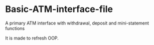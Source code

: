 # Basic-ATM-interface-file
A primary ATM interface with withdrawal, deposit and mini-statement functions

It is made to refresh OOP.
